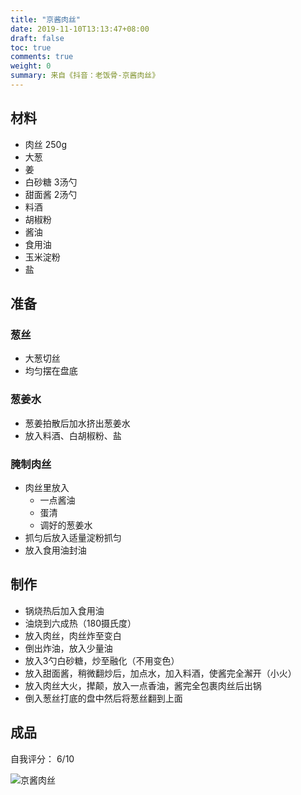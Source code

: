 ```yaml
---
title: "京酱肉丝"
date: 2019-11-10T13:13:47+08:00
draft: false
toc: true
comments: true
weight: 0
summary: 来自《抖音：老饭骨-京酱肉丝》
---
```


## 材料

* 肉丝 250g
* 大葱
* 姜
* 白砂糖 3汤勺
* 甜面酱 2汤勺
* 料酒
* 胡椒粉
* 酱油
* 食用油
* 玉米淀粉
* 盐

## 准备

### 葱丝

* 大葱切丝
* 均匀摆在盘底

### 葱姜水

* 葱姜拍散后加水挤出葱姜水
* 放入料酒、白胡椒粉、盐

### 腌制肉丝

* 肉丝里放入
  * 一点酱油
  * 蛋清
  * 调好的葱姜水
* 抓匀后放入适量淀粉抓匀
* 放入食用油封油

## 制作

* 锅烧热后加入食用油
* 油烧到六成热（180摄氏度）
* 放入肉丝，肉丝炸至变白
* 倒出炸油，放入少量油
* 放入3勺白砂糖，炒至融化（不用变色）
* 放入甜面酱，稍微翻炒后，加点水，加入料酒，使酱完全澥开（小火）
* 放入肉丝大火，撵颠，放入一点香油，酱完全包裹肉丝后出锅
* 倒入葱丝打底的盘中然后将葱丝翻到上面

## 成品

自我评分： 6/10

![京酱肉丝](/image/京酱肉丝.jpeg)
